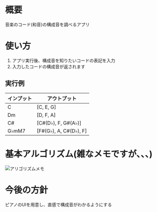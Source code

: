 
# 概要
音楽のコード(和音)の構成音を調べるアプリ

# 使い方
1. アプリ実行後、構成音を知りたいコードの表記を入力
1. 入力したコードの構成音が返されます

## 実行例
<table>
  <thead>
    <tr>
      <th> インプット </th> <th> アウトプット </th>
    </tr>
  </thead>
  <tr>
    <td> C </td> <td>[C, E, G]</td>
  </tr>
  <tr>
    <td> Dm </td> <td>[D, F, A]</td>
  </tr>
  <tr>
    <td> C# </td> <td>[C#(D♭), F, G#(A♭)]</td>
  </tr>
  <tr>
    <td> G♭mM7 </td> <td>[F#(G♭), A, C#(D♭), F]</td>
  </tr>
</table>

# 基本アルゴリズム(雑なメモですが、、、)
![アリゴリズムメモ](https://i.gyazo.com/d8fac6ae6a35f1cdb32002a1157c6316.png)


# 今後の方針
ピアノのUIを用意し、直感で構成音がわかるようにする
